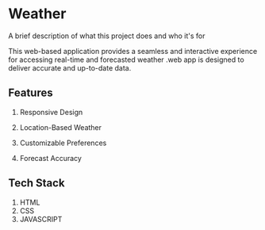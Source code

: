 
# Weather

A brief description of what this project does and who it's for

This web-based application provides a seamless and interactive experience for accessing real-time and forecasted weather .web app is designed to deliver accurate and up-to-date  data.


## Features

1. Responsive Design

2. Location-Based Weather

3. Customizable Preferences

4. Forecast Accuracy


## Tech Stack

1. HTML
2. CSS
3. JAVASCRIPT


